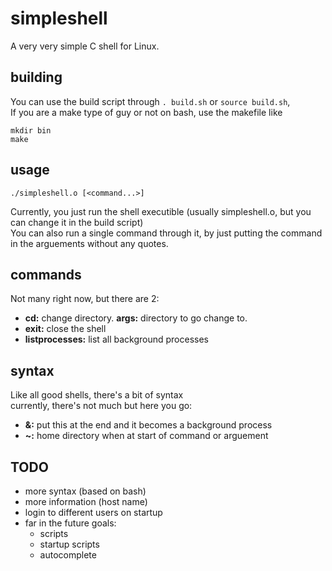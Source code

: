 # simpleshell
A very very simple C shell for Linux.  

## building
You can use the build script through `. build.sh` or `source build.sh`,  
If you are a make type of guy or not on bash, use the makefile like  
```
mkdir bin
make
```

## usage
```shell
./simpleshell.o [<command...>]
```
Currently, you just run the shell executible (usually simpleshell.o, but you can change it in the build script)  
You can also run a single command through it, by just putting the command in the arguements without any quotes.  

## commands
Not many right now, but there are 2:
- **cd:** change directory. **args:** directory to go change to.  
- **exit:** close the shell
- **listprocesses:** list all background processes  

## syntax
Like all good shells, there's a bit of syntax  
currently, there's not much but here you go:  
- **&:** put this at the end and it becomes a background process  
- **~:** home directory when at start of command or arguement  

## TODO
- more syntax (based on bash)  
- more information (host name)  
- login to different users on startup  
- far in the future goals:  
	- scripts  
	- startup scripts  
	- autocomplete  
